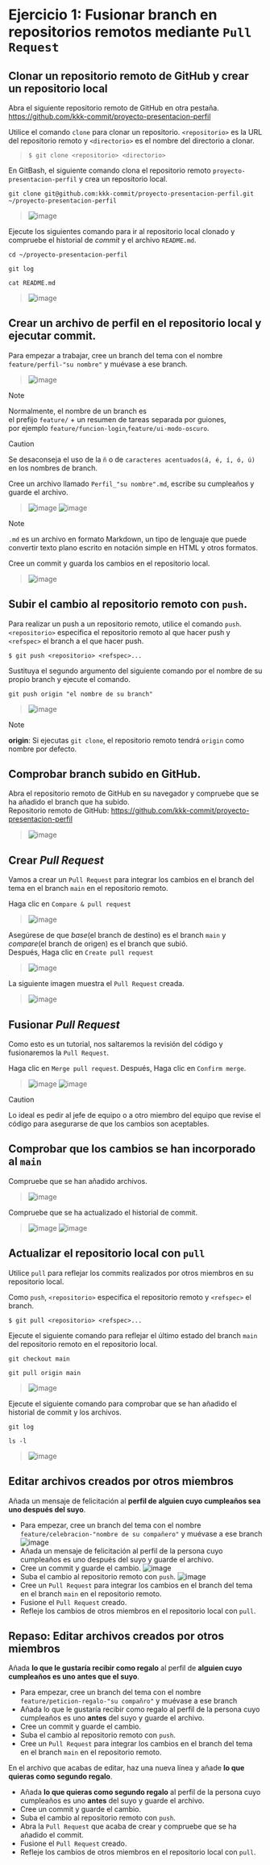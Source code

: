 # Ejercicio 1: Fusionar branch en repositorios remotos mediante `Pull Request`

## Clonar un repositorio remoto de GitHub y crear un repositorio local

Abra el siguiente repositorio remoto de GitHub en otra pestaña.
<br>
https://github.com/kkk-commit/proyecto-presentacion-perfil

Utilice el comando `clone` para clonar un repositorio. `<repositorio>` es la URL del repositorio remoto y `<directorio>` es el nombre del directorio a clonar.

> ```
> $ git clone <repositorio> <directorio>
> ```

En GitBash, el siguiente comando clona el repositorio remoto `proyecto-presentacion-perfil` y crea un repositorio local.
```
git clone git@github.com:kkk-commit/proyecto-presentacion-perfil.git ~/proyecto-presentacion-perfil
```
> ![image](https://github.com/user-attachments/assets/6aaa708a-0c95-4900-9efc-db8f4a270566)

Ejecute los siguientes comando para ir al repositorio local clonado y compruebe el historial de _commit_ y el archivo `README.md`.
```
cd ~/proyecto-presentacion-perfil
```
```
git log
```
```
cat README.md
```
> ![image](https://github.com/user-attachments/assets/bb81042a-894d-45a7-8214-147f1d70290e)

## Crear un archivo de perfil en el repositorio local y ejecutar commit.

Para empezar a trabajar, cree un branch del tema con el nombre `feature/perfil-"su nombre"` y muévase a ese branch.

> ![image](https://github.com/user-attachments/assets/1649cd37-ab9b-4c4a-a30e-c8597144e7b8)

> [!NOTE]
>  Normalmente, el nombre de un branch es
> <br>el prefijo `feature/` + un resumen de tareas separada por guiones,
> <br>por ejemplo `feature/funcion-login`,`feature/ui-modo-oscuro`.

> [!CAUTION]
>  Se desaconseja el uso de la `ñ` o de `caracteres acentuados(á, é, í, ó, ú)` en los nombres de branch.

Cree un archivo llamado `Perfil_"su nombre".md`, escribe su cumpleaños y guarde el archivo.

> ![image](https://github.com/user-attachments/assets/927179e2-48e6-4db2-ba16-a072da9cce58)
> ![image](https://github.com/user-attachments/assets/814c58db-29be-4745-9737-198d28193f17)

> [!NOTE]
>  `.md` es un archivo en formato Markdown, un tipo de lenguaje que puede convertir texto plano escrito en notación simple en HTML y otros formatos.

Cree un commit y guarda los cambios en el repositorio local.

> ![image](https://github.com/user-attachments/assets/3da79e72-217b-45dd-976a-dc6cd5b05dd9)

## Subir el cambio al repositorio remoto con `push`.

Para realizar un push a un repositorio remoto, utilice el comando `push`.<br>
`<repositorio>` especifica el repositorio remoto al que hacer push y `<refspec>` el branch a el que hacer push.

```
$ git push <repositorio> <refspec>...
```

Sustituya el segundo argumento del siguiente comando por el nombre de su propio branch y ejecute el comando.
```
git push origin "el nombre de su branch"
```
> ![image](https://github.com/user-attachments/assets/52f0f5bf-9f62-462b-89a5-52d9962a77b7)

> [!NOTE]
> **origin**:
> Si ejecutas `git clone`, el repositorio remoto tendrá `origin` como nombre por defecto.

## Comprobar branch subido en GitHub.
Abra el repositorio remoto de GitHub en su navegador y compruebe que se ha añadido el branch que ha subido.
<br>Repositorio remoto de GitHub: https://github.com/kkk-commit/proyecto-presentacion-perfil

> ![image](https://github.com/user-attachments/assets/0a299244-c40b-42d7-8459-d875defc0667)

## Crear ***Pull Request***
Vamos a crear un `Pull Request` para integrar los cambios en el branch del tema en el branch `main` en el repositorio remoto.

Haga clic en `Compare & pull request`
> ![image](https://github.com/user-attachments/assets/0ad9089b-e7ef-4986-ac50-dfeedc71019f)

Asegúrese de que _base_(el branch de destino) es el branch `main` y _compare_(el branch de origen) es el branch que subió.
<br>
Después, Haga clic en `Create pull request`
> ![image](https://github.com/user-attachments/assets/40980a6f-d43f-4dd9-878a-f63626b5aa1e)

La siguiente imagen muestra el `Pull Request` creada.
> ![image](https://github.com/user-attachments/assets/7b8624d8-7c86-4d27-a3b1-3dbffd856648)

## Fusionar ***Pull Request***
Como esto es un tutorial, nos saltaremos la revisión del código y fusionaremos la `Pull Request`.

Haga clic en `Merge pull request`.
Después, Haga clic en `Confirm merge`.
> ![image](https://github.com/user-attachments/assets/ddcc7013-f1c5-4de2-b1e3-971148e2e673)
> ![image](https://github.com/user-attachments/assets/b715c79b-fd36-47d6-bd6a-2d5fb0ccd7a7)

> [!CAUTION]
>  Lo ideal es pedir al jefe de equipo o a otro miembro del equipo que revise el código para asegurarse de que los cambios son aceptables.

## Comprobar que los cambios se han incorporado al `main`
Compruebe que se han añadido archivos.
> ![image](https://github.com/user-attachments/assets/df1e9a32-a598-4c1f-93ec-ab5725076953)

Compruebe que se ha actualizado el historial de commit.
> ![image](https://github.com/user-attachments/assets/7f063b7c-1274-43b2-9c72-b8db493fa1ba)
> ![image](https://github.com/user-attachments/assets/0eab55e7-00ab-48db-a43b-3c4a5b3c946e)


## Actualizar el repositorio local con `pull`
Utilice `pull` para reflejar los commits realizados por otros miembros en su repositorio local.

Como `push`, `<repositorio>` especifica el repositorio remoto y `<refspec>` el branch.
```
$ git pull <repositorio> <refspec>...
```

Ejecute el siguiente comando para reflejar el último estado del branch `main` del repositorio remoto en el repositorio local.
```
git checkout main
```
```
git pull origin main
```
> ![image](https://github.com/user-attachments/assets/a8df4b3b-3711-439f-b41a-37b348e47dab)

Ejecute el siguiente comando para comprobar que se han añadido el historial de commit y los archivos.
```
git log
```
```
ls -l
```
> ![image](https://github.com/user-attachments/assets/d83c639a-543e-40c4-a995-62c2023bc688)

## Editar archivos creados por otros miembros
Añada un mensaje de felicitación al **perfil de alguien cuyo cumpleaños sea uno después del suyo**.
- Para empezar, cree un branch del tema con el nombre `feature/celebracion-"nombre de su compañero"` y muévase a ese branch
  ![image](https://github.com/user-attachments/assets/06e5d65c-c75a-4515-b815-c10f2bce0670)
- Añada un mensaje de felicitación al perfil de la persona cuyo cumpleaños es uno después del suyo y guarde el archivo.
- Cree un commit y guarde el cambio.
  ![image](https://github.com/user-attachments/assets/dd8f87b8-ba5d-44ad-a5c4-9cd0b2278bfc)
- Suba el cambio al repositorio remoto con `push`.
  ![image](https://github.com/user-attachments/assets/e9e9f46b-68c4-44a4-9204-cc2831db3935)
- Cree un `Pull Request` para integrar los cambios en el branch del tema en el branch `main` en el repositorio remoto.
- Fusione el `Pull Request` creado.
- Refleje los cambios de otros miembros en el repositorio local con `pull`.

## Repaso: Editar archivos creados por otros miembros
Añada **lo que le gustaría recibir como regalo** al perfil de **alguien cuyo cumpleaños es uno antes que el suyo**.
- Para empezar, cree un branch del tema con el nombre `feature/peticion-regalo-"su compañro"` y muévase a ese branch
- Añada lo que le gustaría recibir como regalo al perfil de la persona cuyo cumpleaños es uno **antes** del suyo y guarde el archivo.
- Cree un commit y guarde el cambio.
- Suba el cambio al repositorio remoto con `push`.
- Cree un `Pull Request` para integrar los cambios en el branch del tema en el branch `main` en el repositorio remoto.

En el archivo que acabas de editar, haz una nueva línea y añade **lo que quieras como segundo regalo**.
- Añada **lo que quieras como segundo regalo** al perfil de la persona cuyo cumpleaños es uno **antes** del suyo y guarde el archivo.
- Cree un commit y guarde el cambio.
- Suba el cambio al repositorio remoto con `push`.
- Abra la `Pull Request` que acaba de crear y compruebe que se ha añadido el commit.
- Fusione el `Pull Request` creado.
- Refleje los cambios de otros miembros en el repositorio local con `pull`.